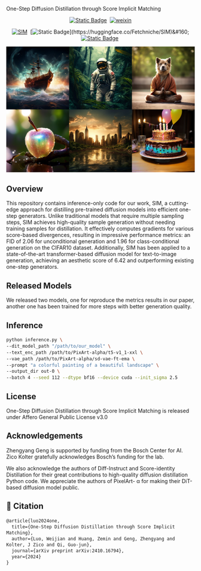 <!-- <p align="center">
 <img src="./assets/lumina-logo.png" width="40%"/>
 <br>
</p> -->

One-Step Diffusion Distillation through Score Implicit Matching

<div align="center">

[![Static Badge](https://img.shields.io/badge/-MAPLE--Lab-MAPLE--Lab?logoColor=%231082c3&label=Home%20Page&link=https%3A%2F%2Fgithub.com%2FMAPLE_AIGC)](https://maple-aigc.github.io)&#160;
[![weixin](https://img.shields.io/badge/-WeChat@MAPLE实验室-000000?logo=wechat&logoColor=07C160)](https://mp.weixin.qq.com/s/UefnjlCSi6YvzVe-Xu9jjQ)



[![SIM](https://img.shields.io/badge/Paper-SIM-2b9348.svg?logo=arXiv)](https://arxiv.org/abs/2410.16794)&#160;
[![Static Badge](https://img.shields.io/badge/SIM--DiT%20checkpoints-Model(0.6B)-yellow?logoColor=violet&label=%F0%9F%A4%97%20SIM-DiT%20checkpoints)](https://huggingface.co/Fetchniche/SIM)&#160;
[![Static Badge](https://img.shields.io/badge/-Project%20Page-orange?logo=healthiness&logoColor=1D9BF0)](https://maple-aigc.github.io/SIM)&#160;


</div>

![intro_large](figs/final_img.png)

## Overview

This repository contains inference-only code for our work, SIM, a cutting-edge approach for distilling pre-trained diffusion models into efficient one-step generators. Unlike traditional models that require multiple sampling steps, SIM achieves high-quality sample generation without needing training samples for distillation. It effectively computes gradients for various score-based divergences, resulting in impressive performance metrics: an FID of 2.06 for unconditional generation and 1.96 for class-conditional generation on the CIFAR10 dataset. Additionally, SIM has been applied to a state-of-the-art transformer-based diffusion model for text-to-image generation, achieving an aesthetic score of 6.42 and outperforming existing one-step generators. 

## Released Models

We released two models, one for reproduce the metrics results in our paper, another one has been trained for more steps with better generation quality.

## Inference

```bash
python inference.py \
--dit_model_path "/path/to/our_model" \
--text_enc_path /path/to/PixArt-alpha/t5-v1_1-xxl \
--vae_path /path/to/PixArt-alpha/sd-vae-ft-ema \
--prompt "a colorful painting of a beautiful landscape" \
--output_dir out-0 \
--batch 4 --seed 112 --dtype bf16 --device cuda --init_sigma 2.5
```

## License

One-Step Diffusion Distillation through Score Implicit Matching is released under Affero General Public License v3.0

## Acknowledgements

Zhengyang Geng is supported by funding from the Bosch Center for AI. Zico Kolter gratefully
acknowledges Bosch’s funding for the lab.

We also acknowledge the authors of Diff-Instruct and Score-identity Distillation for their great
contributions to high-quality diffusion distillation Python code. We appreciate the authors of PixelArt-
α for making their DiT-based diffusion model public.

## 📄 Citation

```
@article{luo2024one,
  title={One-Step Diffusion Distillation through Score Implicit Matching},
  author={Luo, Weijian and Huang, Zemin and Geng, Zhengyang and Kolter, J Zico and Qi, Guo-jun},
  journal={arXiv preprint arXiv:2410.16794},
  year={2024}
}
```
